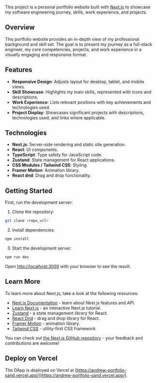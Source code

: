 This project is a personal portfolio website built with [Next.js](https://nextjs.org/) to showcase my software engineering journey, skills, work experience, and projects.

## Overview

This portfolio website provides an in-depth view of my professional background and skill set. The goal is to present my journey as a full-stack engineer, my core competencies, projects, and work experience in a visually engaging and responsive format.

## Features

- **Responsive Design**: Adjusts layout for desktop, tablet, and mobile views.
- **Skill Showcase**: Highlights my main skills, represented with icons and descriptions.
- **Work Experience**: Lists relevant positions with key achievements and technologies used.
- **Project Display**: Showcases significant projects with descriptions, technologies used, and links where applicable.

## Technologies

- **Next.js**: Server-side rendering and static site generation.
- **React**: UI components.
- **TypeScript**: Type safety for JavaScript code.
- **Zustand**: State management for React applications.
- **CSS Modules / Tailwind CSS**: Styling.
- **Framer Motion**: Animation library.
- **React dnd**: Drag and drop functionality.

## Getting Started

First, run the development server:

1. Clone the repository:

```bash
git clone <repo_url>
```

2. Install dependencies:

```bash
npm install
```

3. Start the development server:

```bash
npm run dev
```

Open [http://localhost:3000](http://localhost:3000) with your browser to see the result.

## Learn More

To learn more about Next.js, take a look at the following resources:

- [Next.js Documentation](https://nextjs.org/docs) - learn about Next.js features and API.
- [Learn Next.js](https://nextjs.org/learn) - an interactive Next.js tutorial.
- [Zustand](https://github.com/pmndrs/zustand) - a state management library for React.
- [React Dnd](https://github.com/react-dnd/react-dnd) - drag and drop library for React.
- [Framer Motion](https://www.framer.com/motion/) - animation library.
- [Tailwind CSS](https://tailwindcss.com/) - utility-first CSS framework.

You can check out [the Next.js GitHub repository](https://github.com/vercel/next.js) - your feedback and contributions are welcome!

## Deploy on Vercel

The DApp is deployed on Vercel at [https://andrew-portfolio-sand.vercel.app/](https://andrew-portfolio-sand.vercel.app/).
